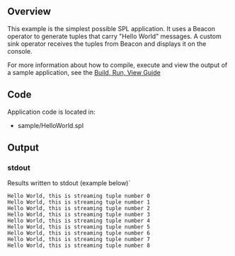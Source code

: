 ## Overview
This example is the simplest possible SPL application.  It uses a Beacon operator to generate tuples that carry "Hello World" messages. A custom sink operator receives the tuples from Beacon and displays it on the console.

For more information about how to compile, execute and view the output of a sample application, see the [Build, Run, View Guide](../../BuildRunView.md)

## Code
Application code is located in:
* sample/HelloWorld.spl

## Output

### stdout
Results written to stdout (example below)`

```
Hello World, this is streaming tuple number 0
Hello World, this is streaming tuple number 1
Hello World, this is streaming tuple number 2
Hello World, this is streaming tuple number 3
Hello World, this is streaming tuple number 4
Hello World, this is streaming tuple number 5
Hello World, this is streaming tuple number 6
Hello World, this is streaming tuple number 7
Hello World, this is streaming tuple number 8
```
